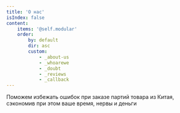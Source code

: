 ```yaml
---
title: 'О нас'
isIndex: false
content:
    items: '@self.modular'
    order:
        by: default
        dir: asc
        custom:
            - _about-us
            - _whoarewe
            - _doubt
            - _reviews
            - _callback
---
```


Поможем избежать ошибок при заказе партий товара из Китая, сэкономив при этом ваше время, нервы и деньги